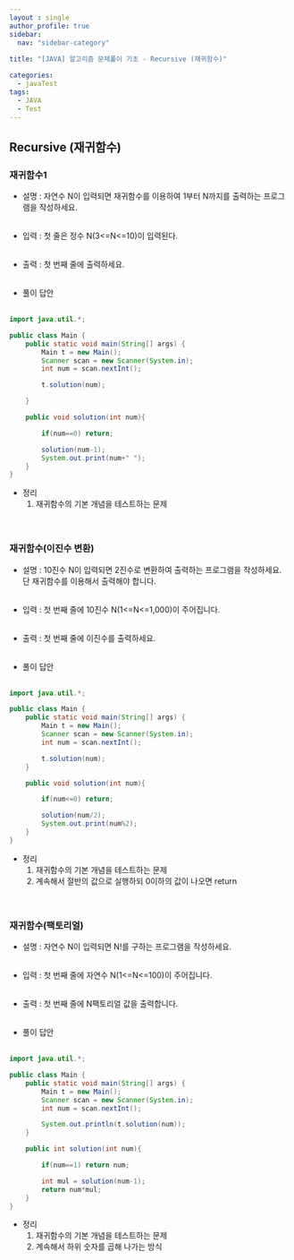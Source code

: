 ```yaml
---
layout : single
author_profile: true
sidebar: 
  nav: "sidebar-category"
  
title: "[JAVA] 알고리즘 문제풀이 기초 - Recursive (재귀함수)"

categories:
  - javaTest
tags:
  - JAVA
  - Test
---
```


## Recursive (재귀함수)

### 재귀함수1
- 설명 : 자연수 N이 입력되면 재귀함수를 이용하여 1부터 N까지를 출력하는 프로그램을 작성하세요.<br><br>

- 입력 : 첫 줄은 정수 N(3<=N<=10)이 입력된다.<br><br>

- 출력 : 첫 번째 줄에 출력하세요.<br><br>

- 풀이 답안<br><br>

``` java
import java.util.*;

public class Main {
    public static void main(String[] args) {
        Main t = new Main();
        Scanner scan = new Scanner(System.in);
        int num = scan.nextInt();

        t.solution(num);

    }

    public void solution(int num){

        if(num==0) return;

        solution(num-1);
        System.out.print(num+" ");
    }
}
```

- 정리<br>
	1. 재귀함수의 기본 개념을 테스트하는 문제<br><br><br>


### 재귀함수(이진수 변환)
- 설명 : 10진수 N이 입력되면 2진수로 변환하여 출력하는 프로그램을 작성하세요. 단 재귀함수를 이용해서 출력해야 합니다.<br><br>

- 입력 : 첫 번째 줄에 10진수 N(1<=N<=1,000)이 주어집니다.<br><br>

- 출력 : 첫 번째 줄에 이진수를 출력하세요.<br><br>

- 풀이 답안<br><br>

``` java
import java.util.*;

public class Main {
    public static void main(String[] args) {
        Main t = new Main();
        Scanner scan = new Scanner(System.in);
        int num = scan.nextInt();

        t.solution(num);
    }

    public void solution(int num){

        if(num<=0) return;

        solution(num/2);
        System.out.print(num%2);
    }
}
```

- 정리<br>
	1. 재귀함수의 기본 개념을 테스트하는 문제<br>
	2. 계속해서 절반의 값으로 실행하되 0이하의 값이 나오면 return<br><br><br>


### 재귀함수(팩토리얼)
- 설명 : 자연수 N이 입력되면 N!를 구하는 프로그램을 작성하세요.<br><br>

- 입력 : 첫 번째 줄에 자연수 N(1<=N<=100)이 주어집니다.<br><br>

- 출력 : 첫 번째 줄에 N팩토리얼 값을 출력합니다.<br><br>

- 풀이 답안<br><br>

``` java
import java.util.*;

public class Main {
    public static void main(String[] args) {
        Main t = new Main();
        Scanner scan = new Scanner(System.in);
        int num = scan.nextInt();

        System.out.println(t.solution(num));
    }

    public int solution(int num){

        if(num==1) return num;

        int mul = solution(num-1);
        return num*mul;
    }
}
```

- 정리<br>
	1. 재귀함수의 기본 개념을 테스트하는 문제<br>
	2. 계속해서 하위 숫자를 곱해 나가는 방식<br><br><br>

 
